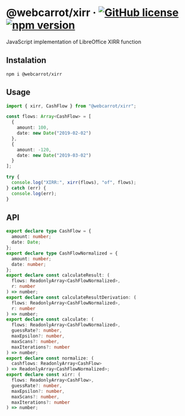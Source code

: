 # @webcarrot/xirr &middot; [![GitHub license](https://img.shields.io/badge/license-MIT-blue.svg)](https://github.com/webcarrot/xirr/blob/master/LICENSE) [![npm version](https://img.shields.io/npm/v/@webcarrot/xirr.svg?style=flat)](https://www.npmjs.com/package/@webcarrot/xirr)

JavaScript implementation of LibreOffice XIRR function

## Instalation

`npm i @webcarrot/xirr`

## Usage

```typescript
import { xirr, CashFlow } from "@webcarrot/xirr";

const flows: Array<CashFlow> = [
  {
    amount: 100,
    date: new Date("2019-02-02")
  },
  {
    amount: -120,
    date: new Date("2019-03-02")
  }
];

try {
  console.log("XIRR:", xirr(flows), "of", flows);
} catch (err) {
  console.log(err);
}
```

## API

```typescript
export declare type CashFlow = {
  amount: number;
  date: Date;
};
export declare type CashFlowNormalized = {
  amount: number;
  date: number;
};
export declare const calculateResult: (
  flows: ReadonlyArray<CashFlowNormalized>,
  r: number
) => number;
export declare const calculateResultDerivation: (
  flows: ReadonlyArray<CashFlowNormalized>,
  r: number
) => number;
export declare const calculate: (
  flows: ReadonlyArray<CashFlowNormalized>,
  guessRate?: number,
  maxEpsilon?: number,
  maxScans?: number,
  maxIterations?: number
) => number;
export declare const normalize: (
  cashflows: ReadonlyArray<CashFlow>
) => ReadonlyArray<CashFlowNormalized>;
export declare const xirr: (
  flows: ReadonlyArray<CashFlow>,
  guessRate?: number,
  maxEpsilon?: number,
  maxScans?: number,
  maxIterations?: number
) => number;
```
